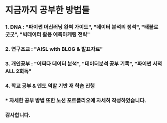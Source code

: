 # 지금까지 공부한 방법들
### 1. DNA : "파이썬 머신러닝 완벽 가이드", "데이터 분석의 정석", "태블로 굿굿", "빅데이터 활용 예측마케팅 전략"
### 2. 연구조교 : "AISL with BLOG & 발표자료"
### 3. 개인공부 : "어쩌다 데이터 분석", "데이터분석 공부 기록", "파이썬 서적 ALL 2회독"
### 4. 학교 공부 & 멘토 역할 기반 재 학습 진행
### * 자세한 공부 방법 또한 노션 포트폴리오에 자세히 작성하였습니다.
### 감사합니다.
